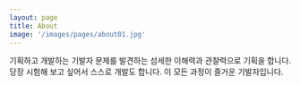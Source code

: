 ```yaml
---
layout: page
title: About
image: '/images/pages/about01.jpg'
---
```


기획하고 개발하는 기발자
문제를 발견하는 섬세한 이해력과 관찰력으로 기획을 합니다. 당장 시험해 보고 싶어서 스스로 개발도 합니다. 이 모든 과정이 즐거운 기발자입니다.

